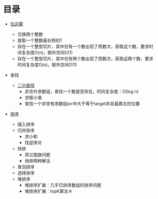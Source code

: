 
# 目录

- [位运算](https://github.com/SecurityNeo/hello-algorithm/blob/master/bitOperation.go)
  - 交换两个整数
  - 提取一个整数最右侧的1
  - 存在一个整型切片，其中仅有一个数出现了奇数次，获取这个数，要求时间复杂度O(n)，额外空间O(1)
  - 存在一个整型切片，其中仅有两个数出现了奇数次，获取这两个数，要求时间复杂度O(n)，额外空间O(1)

- 查找
  - [二分查找](https://github.com/SecurityNeo/hello-algorithm/blob/master/binarySearch.go)
    - 非空升序数组，查找一个数是否存在，时间复杂度：O(log n)
    - 求极小值
    - 查找一个非空有序数组arr中大于等于target并且最靠左的位置

- [排序](https://github.com/SecurityNeo/hello-algorithm/blob/master/sort.go)
  - 插入排序
  - 归并排序
    - 求小和
    - 找逆序对
  - 快排
    - 荷兰国旗问题
    - 快排两种解法
  - 冒泡排序
  - 选择排序
  - 堆排序
    - 堆排序扩展：几乎已排序数组的排序问题
    - 堆排序扩展：topK算法☆